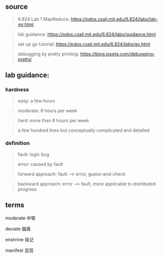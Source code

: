 ## source 
> 6.824 Lab 1 MapReduce: https://pdos.csail.mit.edu/6.824/labs/lab-mr.html

> lab guidance: https://pdos.csail.mit.edu/6.824/labs/guidance.html

> set up go tutorial: https://pdos.csail.mit.edu/6.824/labs/go.html

> debugging by pretty printing: https://blog.josejg.com/debugging-pretty/
## lab guidance:
### hardness
> easy: a few hours

> moderate: 6 hours per week

> hard: more than 6 hours per week

> a few hundred lines but conceptually complicated and detailed

### definition
> fault: logic bug

> error: caused by fault

> forward approach: fault --> error, guess-and-check

> backward approach: error --> fault, more applicable to distributed progress


## terms
moderate 中等

deviate 偏离

enshrine 铭记

manifest 显现
